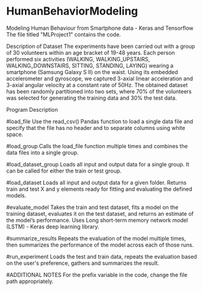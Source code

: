 # HumanBehaviorModeling
Modeling Human Behaviour from Smartphone data - Keras and Tensorflow
The file titled "MLProject1" contains the code.

Description of Dataset
The experiments have been carried out with a group of 30 volunteers within an age bracket of 19-48 years. Each person performed six activities (WALKING, WALKING_UPSTAIRS, WALKING_DOWNSTAIRS, SITTING, STANDING, LAYING) wearing a smartphone (Samsung Galaxy S II) on the waist. Using its embedded accelerometer and gyroscope, we captured 3-axial linear acceleration and 3-axial angular velocity at a constant rate of 50Hz. The obtained dataset has been randomly partitioned into two sets, where 70% of the volunteers was selected for generating the training data and 30% the test data. 

Program Description

#load_file
Use the read_csv() Pandas function to load a single data file and specify that the file has no header and to separate columns using white space.

#load_group
Calls the load_file function multiple times and combines the data files into a single group.

#load_dataset_group
Loads all input and output data for a single group. It can be called for either the train or test group.

#load_dataset
Loads all input and output data for a given folder. Returns train and test X and y elements ready for fitting and evaluating the defined models.

#evaluate_model
Takes the train and test dataset, fits a model on the training dataset, evaluates it on the test dataset, and returns an estimate of the model’s performance. Uses Long short-term memory network model (LSTM) - Keras deep learning library.

#summarize_results
Repeats the evaluation of the model multiple times, then summarizes the performance of the model across each of those runs. 

#run_experiment
Loads the test and train data, repeats the evaluation based on the user's preference, gathers and summarizes the result.


#ADDITIONAL NOTES
For the prefix variable in the code, change the file path appropriately.
